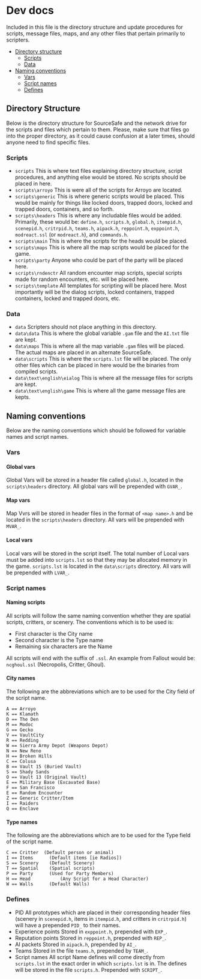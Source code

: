 # Dev docs

Included in this file is the directory structure and update procedures for scripts, message files, maps, and any other files that pertain primarily to scripters.

- [Directory structure](#directory-structure)
	- [Scripts](#scripts)
	- [Data](#data)
- [Naming conventions](#naming-conventions)
	- [Vars](#vars)
	- [Script names](#script-names)
	- [Defines](#defines)

##  Directory Structure

Below is the directory structure for SourceSafe and the network drive for the scripts and files which pertain to them. Please, make sure that files go into the proper directory, as it could cause confusion at a later times, should anyone need to find specific files.

### Scripts
- `scripts`
	This is where text files explaining directory structure, script procedures, and anything else would be stored. No scripts	should be placed in here.
- `scripts\arroyo`
	This is were all of the scripts for Arroyo are located.
- `scripts\generic`
	This is where generic scripts would be placed. This would be mainly for things like locked doors, trapped doors, locked and trapped doors, containers, and so forth.
- `scripts\headers`
	This is where any includable files would be added. Primarily, these would be: `define.h`, `scripts.h`, `global.h`, `itempid.h`, `scenepid.h`, `critrpid.h`, `teams.h`, `aipack.h`, `reppoint.h`, `exppoint.h`, `modreact.ssl` (or `modreact.h`), and `commands.h`.
- `scripts\main`
	This is where the scripts for the heads would be placed. 
-	`scripts\maps`
	This is where all the map scripts would be placed for the game.
-	`scripts\party`
	Anyone who could be part of the party will be placed here. 
- `scripts\rndenctr`
	All random encounter map scripts, special scripts made for random encounters, etc. will be placed here.
-	`scripts\template`
	All templates for scripting will be placed here. Most importantly will be the dialog scripts, locked containers, trapped containers, locked and trapped doors, etc. 

### Data
- `data`
	Scripters should not place anything in this directory.
- `data\data`
	This is where the global variable `.gam` file and the `AI.txt` file are kept.
- `data\maps`
	This is where all the map variable `.gam` files will be placed. The actual maps are placed in an alternate SourceSafe.
- `data\scripts`
	This is where the `scripts.lst` file will be placed. The only other files which can be placed in here would be the binaries from compiled scripts.
- `data\text\english\eialog`
	This is where all the message files for scripts are kept.
-	`data\text\english\game`
	This is where all the game message files are kepts. 

## Naming conventions
Below are the naming conventions which should be followed for variable names and script names.

### Vars
#### Global vars
Global Vars will be stored in a header file called `global.h`, located in the `scripts\headers` directory. All global vars will be prepended with `GVAR_`.

#### Map vars
Map Vvrs will be stored in header files in the format of `<map name>.h` and be located in the `scripts\headers` directory. All vars will be prepended with `MVAR_`.

#### Local vars
Local vars will be stored in the script itself. The total number of Local vars must be added into `scripts.lst` so that they may be allocated memory in the game. `scripts.lst` is located in the `data\scripts` directory. All vars will be prepended with `LVAR_`.

### Script names

#### Naming scripts
All scripts will follow the same naming convention whether they are spatial scripts, critters, or scenery. The conventions which is to be used is:
-	First character is the City name
- Second character is the Type name
- Remaining six characters are the Name

All scripts will end with the suffix of `.ssl`. An example from Fallout would be: `ncghoul.ssl`  (Necropolis, Critter, Ghoul).

#### City names

The following are the abbreviations which are to be used for the City field of the script name.

```
A == Arroyo
K == Klamath
D == The Den
M == Modoc
G == Gecko
V == VaultCity
R == Redding
W == Sierra Army Depot (Weapons Depot)
N == New Reno
H == Broken Hills
C == Colusa
B == Vault 15 (Buried Vault)
S == Shady Sands
O == Vault 13 (Original Vault)
E == Military Base (Excavated Base)
F == San Francisco
E == Random Encounter
Z == Generic Critter/Item
I == Raiders
Q == Enclave
```

#### Type names
The following are the abbreviations which are to be used for the Type field of the script name.

```
C == Critter  (Default person or animal)
I == Items		(Default items [ie Radios])
S == Scenery	(Default Scenery)
T == Spatial	(Spatial scripts)
P == Party		(Used for Party Members)
H == Head			(Any Script for a Head Character)
W == Walls		(Default Walls)
```

### Defines
- PID
	All prototypes which are placed in their corresponding header files (scenery in `scenepid.h`, items in `itempid.h`, and critters in `critrpid.h`) will have a prepended `PID_` to their names.
- Experience points
	Stored in `exppoint.h`, prepended with `EXP_`.
- Reputation points
	Stored in `reppoint.h`, prepended with `REP_`.
- AI packets
	Stored in `aipack.h`, prepended by `AI_`.
- Teams
	Stored in the file `teams.h`, prepended by `TEAM_`.
- Script names
	All script Name defines will come directly from `scripts.lst` in the exact order in which `scripts.lst` is in. The defines will be stored in the file `scripts.h`. Prepended with `SCRIPT_`.
